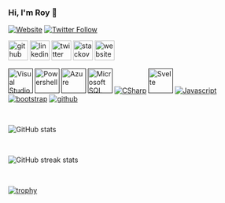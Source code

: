 ### Hi, I'm Roy 👋 

[![Website](https://img.shields.io/website?label=ashbrook.io&style=for-the-badge&url=https%3A%2F%2Fashbrook.io)](https://ashbrook.io)
[![Twitter Follow](https://img.shields.io/twitter/follow/royashbrook?color=1DA1F2&logo=twitter&style=for-the-badge)](https://twitter.com/intent/follow?original_referer=https%3A%2F%2Fgithub.com%2Froyashbrook&screen_name=royashbrook)

[<img src='https://cdn.jsdelivr.net/npm/simple-icons@3.0.1/icons/github.svg' alt='github' height='40'>](https://github.com/royashbrook)
[<img src='https://cdn.jsdelivr.net/npm/simple-icons@3.0.1/icons/linkedin.svg' alt='linkedin' height='40'>](https://www.linkedin.com/in/royashbrook/)
[<img src='https://cdn.jsdelivr.net/npm/simple-icons@3.0.1/icons/twitter.svg' alt='twitter' height='40'>](https://twitter.com/royashbrook)
[<img src='https://cdn.jsdelivr.net/npm/simple-icons@3.0.1/icons/stackoverflow.svg' alt='stackoverflow' height='40'>](https://stackoverflow.com/users/royashbrook)
[<img src='https://cdn.jsdelivr.net/npm/simple-icons@3.0.1/icons/icloud.svg' alt='website' height='40'>](https://ashbrook.io)  

[<img alt="Visual Studio Code" height="50px" src="https://cdn.jsdelivr.net/gh/devicons/devicon/icons/vscode/vscode-original.svg" />]()
[<img alt="Powershell" height="50px" src="https://raw.githubusercontent.com/PowerShell/PowerShell/7dc4587014bfa22919c933607bf564f0ba53db2e/assets/powershell_128.svg" />]()
[<img alt="Azure" height="50px" src="https://cdn.jsdelivr.net/gh/devicons/devicon/icons/azure/azure-original.svg" />]()
[<img alt="Microsoft SQL Server" height="50px" style="background-color: white;" src="https://cdn.jsdelivr.net/gh/devicons/devicon/icons/microsoftsqlserver/microsoftsqlserver-plain-wordmark.svg" />]()
[<img alt="CSharp" src="https://icongr.am/devicon/csharp-original.svg?size=50&color=currentColor" />]()
[<img alt="Svelte" height="50px" src="https://cdn.jsdelivr.net/gh/devicons/devicon/icons/svelte/svelte-original.svg" />]()
[<img alt="Javascript" src="https://icongr.am/devicon/javascript-original.svg?size=50&color=currentColor" />]()
[<img alt="bootstrap" src="https://icongr.am/devicon/bootstrap-plain.svg?size=50&color=currentColor" />]()
[<img alt="github" src="https://icongr.am/devicon/github-original.svg?size=50&color=currentColor" />]()
<!-- <img src="https://icongr.am/devicon/npm-original-wordmark.svg?size=50&color=currentColor" /> -->


<br />

<!-- ### Things I have used in the past:

<img src="https://icongr.am/devicon/amazonwebservices-original.svg?size=50&color=currentColor" />
<img src="https://icongr.am/devicon/atom-original.svg?size=50&color=currentColor" />
<img src="https://icongr.am/devicon/angularjs-original.svg?size=50&color=currentColor" />
<img src="https://icongr.am/devicon/php-original.svg?size=50&color=currentColor" />
<img src="https://icongr.am/devicon/postgresql-original.svg?size=50&color=currentColor" />
<img src="https://icongr.am/devicon/ruby-original.svg?size=50&color=currentColor" />
<img src="https://icongr.am/devicon/jquery-original.svg?size=50&color=currentColor" />
<img src="https://icongr.am/devicon/java-original.svg?size=50&color=currentColor" />
<img src="https://icongr.am/devicon/html5-original.svg?size=50&color=currentColor" />
<img src="https://icongr.am/devicon/drupal-original.svg?size=50&color=currentColor" />


<br /><br /> -->

![GitHub stats](https://github-readme-stats.vercel.app/api?username=royashbrook&show_icons=true&count_private=true)  

<!-- <br />

![GitHub metrics](https://metrics.lecoq.io/royashbrook)   -->

<br />

![GitHub streak stats](https://github-readme-streak-stats.herokuapp.com/?user=royashbrook)  

<br />

[![trophy](https://github-profile-trophy.vercel.app/?username=royashbrook)](https://github.com/ryo-ma/github-profile-trophy)



[website]: https://ashbrook.io
[twitter]: https://twitter.com/royashbrook
[linkedin]: https://linkedin.com/in/royashbrook
